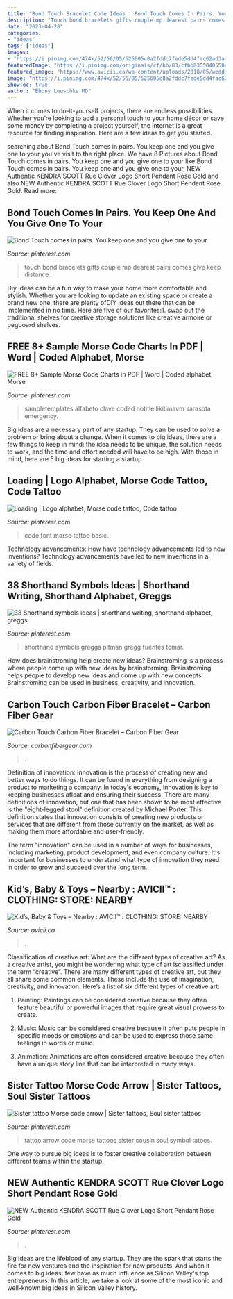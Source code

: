 ```yaml
---
title: "Bond Touch Bracelet Code Ideas : Bond Touch Comes In Pairs. You Keep One And You Give One To Your"
description: "Touch bond bracelets gifts couple mp dearest pairs comes give keep distance"
date: "2023-04-28"
categories:
- "ideas"
tags: ["ideas"]
images:
- "https://i.pinimg.com/474x/52/56/05/525605c8a2fddc7fede5dd4fac62ad3a--menu.jpg"
featuredImage: "https://i.pinimg.com/originals/cf/bb/83/cfbb83550405504012354b4c93181862.jpg"
featured_image: "https://www.avicii.ca/wp-content/uploads/2018/05/wedding-accessories-section-2.jpg"
image: "https://i.pinimg.com/474x/52/56/05/525605c8a2fddc7fede5dd4fac62ad3a--menu.jpg"
ShowToc: true
author: "Ebony Leuschke MD"
---
```



When it comes to do-it-yourself projects, there are endless possibilities. Whether you’re looking to add a personal touch to your home décor or save some money by completing a project yourself, the internet is a great resource for finding inspiration. Here are a few ideas to get you started.

	

		
searching about Bond Touch comes in pairs. You keep one and you give one to your you've visit to the right place. We have 8 Pictures about Bond Touch comes in pairs. You keep one and you give one to your like Bond Touch comes in pairs. You keep one and you give one to your, NEW Authentic KENDRA SCOTT Rue Clover Logo Short Pendant Rose Gold and also NEW Authentic KENDRA SCOTT Rue Clover Logo Short Pendant Rose Gold. Read more:
		
    
## Bond Touch Comes In Pairs. You Keep One And You Give One To Your

<img loading=lazy src="https://i.pinimg.com/originals/13/d9/1b/13d91b0209ae9d16a3b8ba0c445af373.jpg" onerror="this.onerror=null;this.src='https://tse4.mm.bing.net/th?id=OIP.Wf-fGXHg8KgNGHVVaRsYYgHaGI&amp;pid=15.1';" alt="Bond Touch comes in pairs. You keep one and you give one to your">

_Source: pinterest.com_

>touch bond bracelets gifts couple mp dearest pairs comes give keep distance. 

	

Diy Ideas can be a fun way to make your home more comfortable and stylish. Whether you are looking to update an existing space or create a brand new one, there are plenty ofDIY ideas out there that can be implemented in no time. Here are five of our favorites:1. swap out the traditional shelves for creative storage solutions like creative armoire or pegboard shelves.
    
## FREE 8+ Sample Morse Code Charts In PDF | Word | Coded Alphabet, Morse

<img loading=lazy src="https://i.pinimg.com/736x/60/39/f2/6039f22cd1500868339ca68859dfe640.jpg" onerror="this.onerror=null;this.src='https://tse3.mm.bing.net/th?id=OIP.nrgDTUMYKs3sL-zbS7rZgQHaIb&amp;pid=15.1';" alt="FREE 8+ Sample Morse Code Charts in PDF | Word | Coded alphabet, Morse">

_Source: pinterest.com_

>sampletemplates alfabeto clave coded notitle likitimavm sarasota emergency. 

	

Big ideas are a necessary part of any startup. They can be used to solve a problem or bring about a change. When it comes to big ideas, there are a few things to keep in mind: the idea needs to be unique, the solution needs to work, and the time and effort needed will have to be high. With those in mind, here are 5 big ideas for starting a startup.

    
## Loading | Logo Alphabet, Morse Code Tattoo, Code Tattoo

<img loading=lazy src="https://i.pinimg.com/736x/b3/a7/99/b3a7993ab60f8cc987826132f45bb179.jpg" onerror="this.onerror=null;this.src='https://tse2.mm.bing.net/th?id=OIP.ePBbhcYQaEs0IxIQbOozkwHaDn&amp;pid=15.1';" alt="Loading | Logo alphabet, Morse code tattoo, Code tattoo">

_Source: pinterest.com_

>code font morse tattoo basic. 

	

Technology advancements: How have technology advancements led to new inventions?
Technology advancements have led to new inventions in a variety of fields.

    
## 38 Shorthand Symbols Ideas | Shorthand Writing, Shorthand Alphabet, Greggs

<img loading=lazy src="https://i.pinimg.com/474x/52/56/05/525605c8a2fddc7fede5dd4fac62ad3a--menu.jpg" onerror="this.onerror=null;this.src='https://tse4.mm.bing.net/th?id=OIP.y8DjGT-byQcF9PgYYv_pjAAAAA&amp;pid=15.1';" alt="38 Shorthand symbols ideas | shorthand writing, shorthand alphabet, greggs">

_Source: pinterest.com_

>shorthand symbols greggs pitman gregg fuentes tomar. 

	

How does brainstroming help create new ideas?
Brainstroming is a process where people come up with new ideas by brainstorming. Brainstroming helps people to develop new ideas and come up with new concepts. Brainstroming can be used in business, creativity, and innovation.

    
## Carbon Touch Carbon Fiber Bracelet – Carbon Fiber Gear

<img loading=lazy src="https://cdn.shopify.com/s/files/1/1310/3673/products/2-carbon-touch-carbon-fiber-bracelet-narrow_1800x1800.jpg?v=1569029867" onerror="this.onerror=null;this.src='https://tse4.mm.bing.net/th?id=OIP.l0eO34LjfrYI0bEgUirvxwHaFj&amp;pid=15.1';" alt="Carbon Touch Carbon Fiber Bracelet – Carbon Fiber Gear">

_Source: carbonfibergear.com_

>. 

	

Definition of innovation:
Innovation is the process of creating new and better ways to do things. It can be found in everything from designing a product to marketing a company. In today's economy, innovation is key to keeping businesses afloat and ensuring their success.
There are many definitions of innovation, but one that has been shown to be most effective is the "eight-legged stool" definition created by Michael Porter. This definition states that innovation consists of creating new products or services that are different from those currently on the market, as well as making them more affordable and user-friendly.

The term "innovation" can be used in a number of ways for businesses, including marketing, product development, and even company culture. It's important for businesses to understand what type of innovation they need in order to grow and succeed over the long term.

    
## Kid’s, Baby &amp; Toys – Nearby : AVICII™ : CLOTHING: STORE: NEARBY

<img loading=lazy src="https://www.avicii.ca/wp-content/uploads/2018/05/wedding-accessories-section-2.jpg" onerror="this.onerror=null;this.src='https://tse3.mm.bing.net/th?id=OIP.KNbxbQJR9CvYIN4DobT3YgAAAA&amp;pid=15.1';" alt="Kid’s, Baby &amp; Toys – Nearby : AVICII™ : CLOTHING: STORE: NEARBY">

_Source: avicii.ca_

>. 

	

Classification of creative art: What are the different types of creative art?
As a creative artist, you might be wondering what type of art isclassified under the term “creative”. There are many different types of creative art, but they all share some common elements. These include the use of imagination, creativity, and innovation. Here’s a list of six different types of creative art:
1. Painting: Paintings can be considered creative because they often feature beautiful or powerful images that require great visual prowess to create.

2. Music: Music can be considered creative because it often puts people in specific moods or emotions and can be used to express those same feelings in words or music.

3. Animation: Animations are often considered creative because they often have a unique story line that can be interpreted in many ways.


    
## Sister Tattoo Morse Code Arrow | Sister Tattoos, Soul Sister Tattoos

<img loading=lazy src="https://i.pinimg.com/originals/cf/bb/83/cfbb83550405504012354b4c93181862.jpg" onerror="this.onerror=null;this.src='https://tse1.mm.bing.net/th?id=OIP._v7RGrbbAiUKWAC1M0-DqwHaJ4&amp;pid=15.1';" alt="Sister tattoo Morse code arrow | Sister tattoos, Soul sister tattoos">

_Source: pinterest.com_

>tattoo arrow code morse tattoos sister cousin soul symbol tatoos. 

	

One way to pursue big ideas is to foster creative collaboration between different teams within the startup.

    
## NEW Authentic KENDRA SCOTT Rue Clover Logo Short Pendant Rose Gold

<img loading=lazy src="https://i.pinimg.com/736x/76/67/55/766755c06716524fa12c120161d26d1e.jpg" onerror="this.onerror=null;this.src='https://tse4.mm.bing.net/th?id=OIP.VKcQxxpC1IV0MmAwKhha7AHaHm&amp;pid=15.1';" alt="NEW Authentic KENDRA SCOTT Rue Clover Logo Short Pendant Rose Gold">

_Source: pinterest.com_

>. 

	

Big ideas are the lifeblood of any startup. They are the spark that starts the fire for new ventures and the inspiration for new products. And when it comes to big ideas, few have as much influence as Silicon Valley's top entrepreneurs. In this article, we take a look at some of the most iconic and well-known big ideas in Silicon Valley history.

